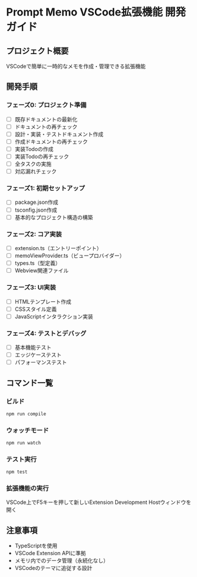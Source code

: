# Prompt Memo VSCode拡張機能 開発ガイド

## プロジェクト概要
VSCodeで簡単に一時的なメモを作成・管理できる拡張機能

## 開発手順

### フェーズ0: プロジェクト準備
- [ ] 既存ドキュメントの最新化
- [ ] ドキュメントの再チェック
- [ ] 設計・実装・テストドキュメント作成
- [ ] 作成ドキュメントの再チェック
- [ ] 実装Todoの作成
- [ ] 実装Todoの再チェック
- [ ] 全タスクの実施
- [ ] 対応漏れチェック

### フェーズ1: 初期セットアップ
- [ ] package.json作成
- [ ] tsconfig.json作成
- [ ] 基本的なプロジェクト構造の構築

### フェーズ2: コア実装
- [ ] extension.ts（エントリーポイント）
- [ ] memoViewProvider.ts（ビュープロバイダー）
- [ ] types.ts（型定義）
- [ ] Webview関連ファイル

### フェーズ3: UI実装
- [ ] HTMLテンプレート作成
- [ ] CSSスタイル定義
- [ ] JavaScriptインタラクション実装

### フェーズ4: テストとデバッグ
- [ ] 基本機能テスト
- [ ] エッジケーステスト
- [ ] パフォーマンステスト

## コマンド一覧

### ビルド
```bash
npm run compile
```

### ウォッチモード
```bash
npm run watch
```

### テスト実行
```bash
npm test
```

### 拡張機能の実行
VSCode上でF5キーを押して新しいExtension Development Hostウィンドウを開く

## 注意事項
- TypeScriptを使用
- VSCode Extension APIに準拠
- メモリ内でのデータ管理（永続化なし）
- VSCodeのテーマに追従する設計